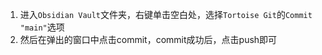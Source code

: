 1. 进入`Obsidian Vault`文件夹，右键单击空白处，选择`Tortoise Git`的`Commit "main"`选项
2. 然后在弹出的窗口中点击commit，commit成功后，点击push即可